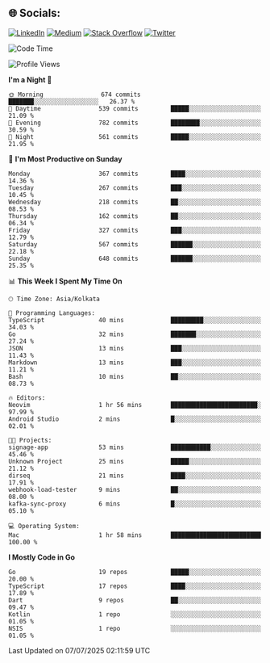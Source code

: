
## 🌐 Socials:
[![LinkedIn](https://img.shields.io/badge/LinkedIn-%230077B5.svg?logo=linkedin&logoColor=white)](https://linkedin.com/in/sarkarshuvojit) [![Medium](https://img.shields.io/badge/Medium-12100E?logo=medium&logoColor=white)](https://medium.com/@shuvojitsarkar) [![Stack Overflow](https://img.shields.io/badge/-Stackoverflow-FE7A16?logo=stack-overflow&logoColor=white)](https://stackoverflow.com/users/2976015) [![Twitter](https://img.shields.io/badge/Twitter-%231DA1F2.svg?logo=Twitter&logoColor=white)](https://twitter.com/sarkarshuvojit) 

<!--START_SECTION:waka-->
![Code Time](http://img.shields.io/badge/Code%20Time-79%20hrs%2017%20mins-blue)

![Profile Views](http://img.shields.io/badge/Profile%20Views-52-blue)

**I'm a Night 🦉** 

```text
🌞 Morning                674 commits         ███████░░░░░░░░░░░░░░░░░░   26.37 % 
🌆 Daytime                539 commits         █████░░░░░░░░░░░░░░░░░░░░   21.09 % 
🌃 Evening                782 commits         ████████░░░░░░░░░░░░░░░░░   30.59 % 
🌙 Night                  561 commits         █████░░░░░░░░░░░░░░░░░░░░   21.95 % 
```
📅 **I'm Most Productive on Sunday** 

```text
Monday                   367 commits         ████░░░░░░░░░░░░░░░░░░░░░   14.36 % 
Tuesday                  267 commits         ███░░░░░░░░░░░░░░░░░░░░░░   10.45 % 
Wednesday                218 commits         ██░░░░░░░░░░░░░░░░░░░░░░░   08.53 % 
Thursday                 162 commits         ██░░░░░░░░░░░░░░░░░░░░░░░   06.34 % 
Friday                   327 commits         ███░░░░░░░░░░░░░░░░░░░░░░   12.79 % 
Saturday                 567 commits         ██████░░░░░░░░░░░░░░░░░░░   22.18 % 
Sunday                   648 commits         ██████░░░░░░░░░░░░░░░░░░░   25.35 % 
```


📊 **This Week I Spent My Time On** 

```text
🕑︎ Time Zone: Asia/Kolkata

💬 Programming Languages: 
TypeScript               40 mins             █████████░░░░░░░░░░░░░░░░   34.03 % 
Go                       32 mins             ███████░░░░░░░░░░░░░░░░░░   27.24 % 
JSON                     13 mins             ███░░░░░░░░░░░░░░░░░░░░░░   11.43 % 
Markdown                 13 mins             ███░░░░░░░░░░░░░░░░░░░░░░   11.21 % 
Bash                     10 mins             ██░░░░░░░░░░░░░░░░░░░░░░░   08.73 % 

🔥 Editors: 
Neovim                   1 hr 56 mins        ████████████████████████░   97.99 % 
Android Studio           2 mins              █░░░░░░░░░░░░░░░░░░░░░░░░   02.01 % 

🐱‍💻 Projects: 
signage-app              53 mins             ███████████░░░░░░░░░░░░░░   45.46 % 
Unknown Project          25 mins             █████░░░░░░░░░░░░░░░░░░░░   21.12 % 
dirseq                   21 mins             ████░░░░░░░░░░░░░░░░░░░░░   17.91 % 
webhook-load-tester      9 mins              ██░░░░░░░░░░░░░░░░░░░░░░░   08.00 % 
kafka-sync-proxy         6 mins              █░░░░░░░░░░░░░░░░░░░░░░░░   05.10 % 

💻 Operating System: 
Mac                      1 hr 58 mins        █████████████████████████   100.00 % 
```

**I Mostly Code in Go** 

```text
Go                       19 repos            █████░░░░░░░░░░░░░░░░░░░░   20.00 % 
TypeScript               17 repos            ████░░░░░░░░░░░░░░░░░░░░░   17.89 % 
Dart                     9 repos             ██░░░░░░░░░░░░░░░░░░░░░░░   09.47 % 
Kotlin                   1 repo              ░░░░░░░░░░░░░░░░░░░░░░░░░   01.05 % 
NSIS                     1 repo              ░░░░░░░░░░░░░░░░░░░░░░░░░   01.05 % 
```




 Last Updated on 07/07/2025 02:11:59 UTC
<!--END_SECTION:waka-->
